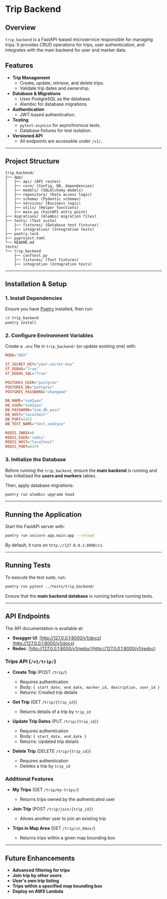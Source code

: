 # **Trip Backend**

## **Overview**
`trip_backend` is a FastAPI-based microservice responsible for managing trips. It provides CRUD operations for trips, user authentication, and integrates with the main backend for user and marker data.

## **Features**
- **Trip Management**
  - Create, update, retrieve, and delete trips.
  - Validate trip dates and ownership.
- **Database & Migrations**
  - Uses PostgreSQL as the database.
  - Alembic for database migrations.
- **Authentication**
  - JWT-based authentication.
- **Testing**
  - `pytest-asyncio` for asynchronous tests.
  - Database fixtures for test isolation.
- **Versioned API**
  - All endpoints are accessible under `/v1/`.

---

## **Project Structure**
```
trip_backend/
├── app/
│   ├── api/ (API routes)
│   ├── core/ (Config, DB, dependencies)
│   ├── models/ (SQLAlchemy models)
│   ├── repository/ (Data access logic)
│   ├── schema/ (Pydantic schemas)
│   ├── services/ (Business logic)
│   ├── utils/ (Helper functions)
│   ├── main.py (FastAPI entry point)
├── migrations/ (Alembic migration files)
├── tests/ (Test suite)
│   ├── fixtures/ (Database test fixtures)
│   ├── integration/ (Integration tests)
├── poetry.lock
├── pyproject.toml
└── README.md
tests/
└── trip_backend
    ├── conftest.py
    ├── fixtures/ (Test fixtures)
    ├── integration (Integration tests)
```

---

## **Installation & Setup**

### **1. Install Dependencies**
Ensure you have [Poetry](https://python-poetry.org/) installed, then run:
```sh
cd trip_backend
poetry install
```

### **2. Configure Environment Variables**
Create a `.env` file in `trip_backend/` (or update existing one) with:
```ini
MODE="DEV"

ST_SECRET_KEY="your-secret-key"
ST_DEBUG="True"
ST_DEBUG_SQL="True"

POSTGRES_USER="postgres"
POSTGRES_DB="postgres"
POSTGRES_PASSWORD="changeme"

DB_NAME="osm2you"
DB_USER="osm2you"
DB_PASSWORD="osm_db_pass"
DB_HOST="localhost"
DB_PORT=5432
DB_TEST_NAME="test_osm2you"

REDIS_INDEX=0
REDIS_USER="redis"
REDIS_HOST="localhost"
REDIS_PORT=6379
```

### **3. Initialize the Database**
Before running the `trip_backend`, ensure the **main backend** is running and has initialized the **users and markers** tables.

Then, apply database migrations:
```sh
poetry run alembic upgrade head
```

---

## **Running the Application**
Start the FastAPI server with:
```sh
poetry run uvicorn app.main:app --reload
```
By default, it runs on `http://127.0.0.1:8000/v1`.

---

## **Running Tests**
To execute the test suite, run:
```sh
poetry run pytest ../tests/trip_backend/
```
Ensure that the **main backend database** is running before running tests.

---

## **API Endpoints**
The API documentation is available at:
- **Swagger UI**: [http://127.0.0.1:8000/v1/docs](http://127.0.0.1:8000/v1/docs)
- **Redoc**: [http://127.0.0.1:8000/v1/redoc](http://127.0.0.1:8000/v1/redoc)

### **Trips API** (`/v1/trip/`)
- **Create Trip** (POST `/trip/`)
  - Requires authentication
  - Body: `{ start_date, end_date, marker_id, description, user_id }`
  - Returns: Created trip details

- **Get Trip** (GET `/trip/{trip_id}`)
  - Returns details of a trip by `trip_id`

- **Update Trip Dates** (PUT `/trip/{trip_id}`)
  - Requires authentication
  - Body: `{ start_date, end_date }`
  - Returns: Updated trip details

- **Delete Trip** (DELETE `/trip/{trip_id}`)
  - Requires authentication
  - Deletes a trip by `trip_id`

### **Additional Features**
- **My Trips** (GET `/trip/my-trips/`)
  - Returns trips owned by the authenticated user

- **Join Trip** (POST `/trip/join/{trip_id}`)
  - Allows another user to join an existing trip

- **Trips in Map Area** (GET `/trip/in_bbox/`)
  - Returns trips within a given map bounding box

---

## **Future Enhancements**
- **Advanced filtering for trips**
- **Join trip by other users**
- **User's own trip listing**
- **Trips within a specified map bounding box**
- **Deploy on AWS Lambda**
